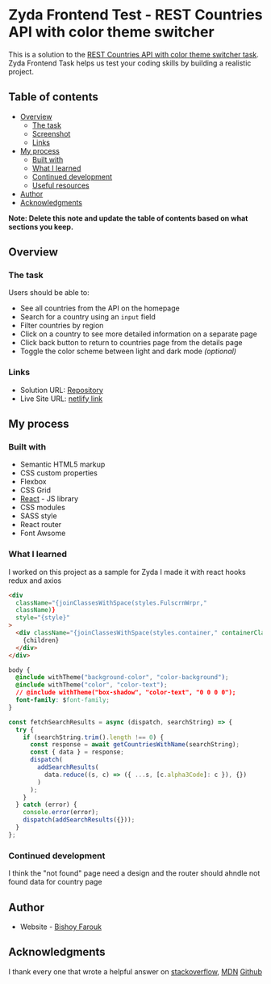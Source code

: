 # Zyda Frontend Test - REST Countries API with color theme switcher

This is a solution to the [REST Countries API with color theme switcher task](https://github.com/zydalabs/FrontEnd-Test). Zyda Frontend Task helps us test your coding skills by building a realistic project.

## Table of contents

- [Overview](#overview)
  - [The task](#the-task)
  - [Screenshot](#screenshot)
  - [Links](#links)
- [My process](#my-process)
  - [Built with](#built-with)
  - [What I learned](#what-i-learned)
  - [Continued development](#continued-development)
  - [Useful resources](#useful-resources)
- [Author](#author)
- [Acknowledgments](#acknowledgments)

**Note: Delete this note and update the table of contents based on what sections you keep.**

## Overview

### The task

Users should be able to:

- See all countries from the API on the homepage
- Search for a country using an `input` field
- Filter countries by region
- Click on a country to see more detailed information on a separate page
- Click back button to return to countries page from the details page
- Toggle the color scheme between light and dark mode _(optional)_
### Links

- Solution URL: [Repository](https://github.com/bftawfik/FrontEndTask)
- Live Site URL: [netlify link](https://boring-mccarthy-4d1000.netlify.app/)

## My process

### Built with

- Semantic HTML5 markup
- CSS custom properties
- Flexbox
- CSS Grid
- [React](https://reactjs.org/) - JS library
- CSS modules
- SASS style
- React router
- Font Awsome

### What I learned

I worked on this project as a sample for Zyda I made it with react hooks redux and axios

```html
<div
  className="{joinClassesWithSpace(styles.FulscrnWrpr,"
  className)}
  style="{style}"
>
  <div className="{joinClassesWithSpace(styles.container," containerClassName)}>
    {children}
  </div>
</div>
```

```css
body {
  @include withTheme("background-color", "color-background");
  @include withTheme("color", "color-text");
  // @include withTheme("box-shadow", "color-text", "0 0 0 0");
  font-family: $font-family;
}
```

```js
const fetchSearchResults = async (dispatch, searchString) => {
  try {
    if (searchString.trim().length !== 0) {
      const response = await getCountriesWithName(searchString);
      const { data } = response;
      dispatch(
        addSearchResults(
          data.reduce((s, c) => ({ ...s, [c.alpha3Code]: c }), {})
        )
      );
    }
  } catch (error) {
    console.error(error);
    dispatch(addSearchResults({}));
  }
};
```

### Continued development

I think the "not found" page need a design and the router should ahndle not found data for country page

## Author

- Website - [Bishoy Farouk](https://bftawfik.github.io)

## Acknowledgments

I thank every one that wrote a helpful answer on [stackoverflow](https://stackoverflow.com/), [MDN](https://developer.mozilla.org/en-US/) [Github](https://github.com/)
